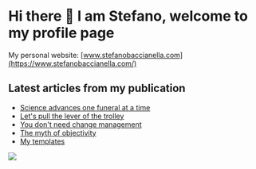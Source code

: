 # Hi there 👋 I am Stefano, welcome to my profile page

My personal website: [www.stefanobaccianella.com](https://www.stefanobaccianella.com/)

## Latest articles from my publication
<!-- BLOGPOSTS:START -->
- [Science advances one funeral at a time](https://www.stefanobaccianella.com/p/science-advances-one-funeral-at-a)
- [Let's pull the lever of the trolley](https://www.stefanobaccianella.com/p/lets-pull-the-lever-of-the-trolley)
- [You don't need change management](https://www.stefanobaccianella.com/p/you-dont-need-change-management)
- [The myth of objectivity](https://www.stefanobaccianella.com/p/the-myth-of-objectivity)
- [My templates](https://www.stefanobaccianella.com/p/my-templates)
<!-- BLOGPOSTS:END -->

<img src="https://github-readme-stats.vercel.app/api?username=mangiucugna&show_icons=true" align="center"/>

